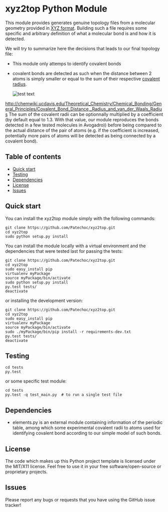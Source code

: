 # xyz2top Python Module

<!---
Wercker badge
-->

This module provides generates genuine topology files from a molecular geometry provided in [XYZ format](http://en.wikipedia.org/wiki/XYZ_file_format). Building such a file requires some specific and arbitrary definition of what a molecular bond is and how it is detected.

We will try to summarize here the decisions that leads to our final topology file:

- This module only attemps to identify covalent bonds
- covalent bonds are detected as such when the distance between 2 atoms is simply smaller or equal to the sum of their respective [covalent radius](http://chemwiki.ucdavis.edu/Theoretical_Chemistry/Chemical_Bonding/General_Principles/Covalent_Bond_Distance,_Radius_and_van_der_Waals_Radius).

  ![test text](http://chemwiki.ucdavis.edu/@api/deki/files/10118/covalent_vanderwaals.png)

http://chemwiki.ucdavis.edu/Theoretical_Chemistry/Chemical_Bonding/General_Principles/Covalent_Bond_Distance,_Radius_and_van_der_Waals_Radius
The sum of the covalent radii can be optionnally multiplied by a coefficient (by default equal to 1.3. With that value, our module reproduces the bonds detected in a few tested molecules in Avogadro)) before being compared to the actual distance of the pair of atoms (e.g. if the coefficient is increased, potentially more pairs of atoms will be detected as being connected by a covalent bond).


## Table of contents

- [Quick start](#quick-start)
- [Testing](#testing)
- [Dependencies](#dependencies)
- [License](#license)
- [Issues](#issues)


## Quick start

You can install the xyz2top module simply with the following commands: 
```shell
git clone https://github.com/Patechoc/xyz2top.git
cd xyz2top
sudo python setup.py install
```

You can install the module locally with a virtual environment and the dependencies that were tested last for passing the tests:
```shell
git clone https://github.com/Patechoc/xyz2top.git
cd xyz2top
sudo easy_install pip
virtualenv myPackage
source myPackage/bin/activate
sudo python setup.py install
py.test tests/
deactivate
```

or installing the development version:

```shell
git clone https://github.com/Patechoc/xyz2top.git
cd xyz2top
sudo easy_install pip
virtualenv myPackage
source myPackage/bin/activate
sudo ./myPackage/bin/pip install -r requirements-dev.txt
py.test tests/
deactivate
```



## Testing

```shell
cd tests
py.test 
```

or some specific test module:

```shell
cd tests
py.test -q test_main.py  # to run a single test file
```



## Dependencies

- elements.py is an external module containing information of the periodic table, among which some experimental covalent radii to atoms used for identifying covalent bond according to our simple model of such bonds.

## License

The code which makes up this Python project template is licensed under the MIT/X11 license. Feel free to use it in your free software/open-source or proprietary projects.


## Issues

Please report any bugs or requests that you have using the GitHub issue tracker!
